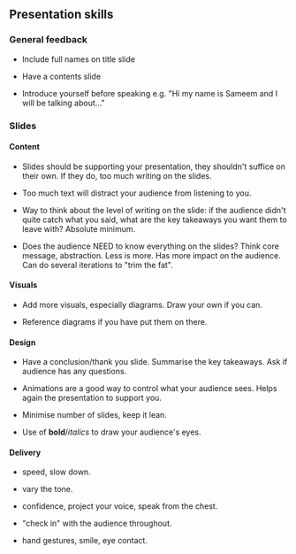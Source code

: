 ## Presentation skills

### General feedback

- Include full names on title slide
  
- Have a contents slide
  
- Introduce yourself before speaking e.g. "Hi my name is Sameem and I will be talking about..."

### Slides

#### Content

- Slides should be supporting your presentation, they shouldn't suffice on their own. If they do, too much writing on the slides.
  
- Too much text will distract your audience from listening to you.

- Way to think about the level of writing on the slide: if the audience didn't quite catch what you said, what are the key takeaways you want them to leave with? Absolute minimum.

- Does the audience NEED to know everything on the slides? Think core message, abstraction. Less is more. Has more impact on the audience. Can do several iterations to "trim the fat".
  
#### Visuals

- Add more visuals, especially diagrams. Draw your own if you can.
  
- Reference diagrams if you have put them on there.

#### Design

- Have a conclusion/thank you slide. Summarise the key takeaways. Ask if audience has any questions.

- Animations are a good way to control what your audience sees. Helps again the presentation to support you.

- Minimise number of slides, keep it lean.

- Use of **bold**/*italics* to draw your audience's eyes.

#### Delivery

- speed, slow down.
  
- vary the tone.
  
- confidence, project your voice, speak from the chest.
  
- "check in" with the audience throughout.
  
- hand gestures, smile, eye contact.